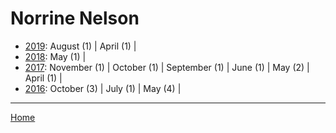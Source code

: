 # Norrine Nelson

  * [2019](./norrine-nelson-2019.md): 
      August (1) | 
      April (1) | 
  * [2018](./norrine-nelson-2018.md): 
      May (1) | 
  * [2017](./norrine-nelson-2017.md): 
      November (1) | 
      October (1) | 
      September (1) | 
      June (1) | 
      May (2) | 
      April (1) | 
  * [2016](./norrine-nelson-2016.md): 
      October (3) | 
      July (1) | 
      May (4) | 

----

[Home](../)
